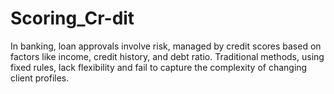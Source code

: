 # Scoring_Cr-dit
In banking, loan approvals involve risk, managed by credit scores based on factors like income, credit history, and debt ratio. Traditional methods, using fixed rules, lack flexibility and fail to capture the complexity of changing client profiles.
